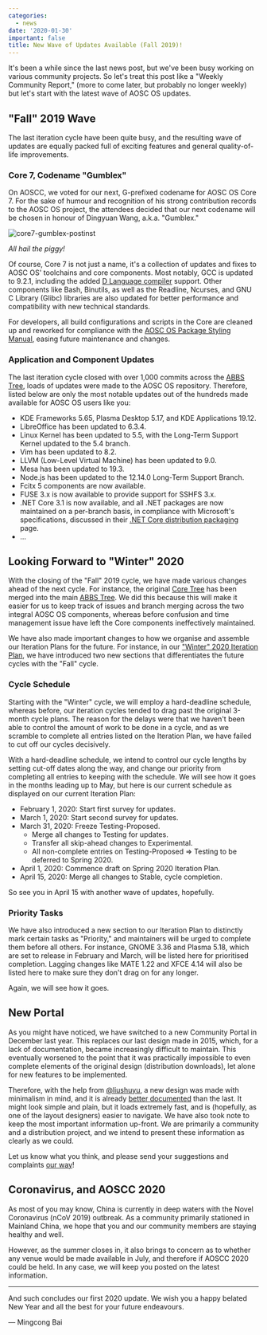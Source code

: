 ```yaml
---
categories:
  - news
date: '2020-01-30'
important: false
title: New Wave of Updates Available (Fall 2019)!
---
```



It's been a while since the last news post, but we've been busy working on
various community projects. So let's treat this post like a "Weekly Community
Report," (more to come later, but probably no longer weekly) but let's start
with the latest wave of AOSC OS updates.

"Fall" 2019 Wave
----------------

The last iteration cycle have been quite busy, and the resulting wave of updates
are equally packed full of exciting features and general quality-of-life
improvements.

### Core 7, Codename "Gumblex"

On AOSCC, we voted for our next, G-prefixed codename for AOSC OS Core 7.
For the sake of humour and recognition of his strong contribution records to
the AOSC OS project, the attendees decided that our next codename will be
chosen in honour of Dingyuan Wang, a.k.a. "Gumblex."

![core7-gumblex-postinst](https://i.imgur.com/iQSBbpZ.png)

*All hail the piggy!*

Of course, Core 7 is not just a name, it's a collection of updates and fixes to
AOSC OS' toolchains and core components. Most notably, GCC is updated to 9.2.1,
including the added [D Language compiler](https://wiki.dlang.org/GDC) support.
Other components like Bash, Binutils, as well as the Readline, Ncurses, and GNU
C Library (Glibc) libraries are also updated for better performance and
compatibility with new technical standards.

For developers, all build configurations and scripts in the Core are cleaned up
and reworked for compliance with the
[AOSC OS Package Styling Manual](https://wiki.aosc.io/developer/packaging/package-styling-manual/),
easing future maintenance and changes.

### Application and Component Updates

The last iteration cycle closed with over 1,000 commits across the
[ABBS Tree](https://github.com/AOSC-Dev/aosc-os-abbs/), loads of updates were
made to the AOSC OS repository. Therefore, listed below are only the most
notable updates out of the hundreds made available for AOSC OS users like you:

- KDE Frameworks 5.65, Plasma Desktop 5.17, and KDE Applications 19.12.
- LibreOffice has been updated to 6.3.4.
- Linux Kernel has been updated to 5.5, with the Long-Term Support Kernel
  updated to the 5.4 branch.
- Vim has been updated to 8.2.
- LLVM (Low-Level Virtual Machine) has been updated to 9.0.
- Mesa has been updated to 19.3.
- Node.js has been updated to the 12.14.0 Long-Term Support Branch.
- Fcitx 5 components are now available.
- FUSE 3.x is now available to provide support for SSHFS 3.x.
- .NET Core 3.1 is now available, and all .NET packages are now maintained
  on a per-branch basis, in compliance with Microsoft's specifications,
  discussed in their
  [.NET Core distribution packaging](https://docs.microsoft.com/zh-cn/dotnet/core/distribution-packaging)
  page.
- ...

Looking Forward to "Winter" 2020
--------------------------------

With the closing of the "Fall" 2019 cycle, we have made various changes ahead
of the next cycle. For instance, the original
[Core Tree](https://github.com/AOSC-Dev/aosc-os-core/) has been merged into
the main [ABBS Tree](https://github.com/AOSC-Dev/aosc-os-abbs/). We did this
because this will make it easier for us to keep track of issues and branch
merging across the two integral AOSC OS components, whereas before confusion
and time management issue have left the Core components ineffectively
maintained.

We have also made important changes to how we organise and assemble our
Iteration Plans for the future. For instance, in our
["Winter" 2020 Iteration Plan](https://github.com/AOSC-Dev/aosc-os-abbs/issues/2073),
we have introduced two new sections that differentiates the future cycles with
the "Fall" cycle.

### Cycle Schedule

Starting with the "Winter" cycle, we will employ a hard-deadline schedule,
whereas before, our iteration cycles tended to drag past the original 3-month
cycle plans. The reason for the delays were that we haven't been able to
control the amount of work to be done in a cycle, and as we scramble to
complete all entries listed on the Iteration Plan, we have failed to cut off
our cycles decisively.

With a hard-deadline schedule, we intend to control our cycle lengths by
setting cut-off dates along the way, and change our priority from completing
all entries to keeping with the schedule. We will see how it goes in the
months leading up to May, but here is our current schedule as displayed on
our current Iteration Plan:

- February 1, 2020: Start first survey for updates.
- March 1, 2020: Start second survey for updates.
- March 31, 2020: Freeze Testing-Proposed.
    - Merge all changes to Testing for updates.
    - Transfer all skip-ahead changes to Experimental.
    - All non-complete entries on Testing-Proposed => Testing to be deferred to Spring 2020.
- April 1, 2020: Commence draft on Spring 2020 Iteration Plan.
- April 15, 2020: Merge all changes to Stable, cycle completion.

So see you in April 15 with another wave of updates, hopefully.

### Priority Tasks

We have also introduced a new section to our Iteration Plan to distinctly mark
certain tasks as "Priority," and maintainers will be urged to complete them
before all others. For instance, GNOME 3.36 and Plasma 5.18, which are set
to release in February and March, will be listed here for prioritised
completion. Lagging changes like MATE 1.22 and XFCE 4.14 will also be listed
here to make sure they don't drag on for any longer.

Again, we will see how it goes.

New Portal
----------

As you might have noticed, we have switched to a new Community Portal in
December last year. This replaces our last design made in 2015, which, for a
lack of documentation, became increasingly difficult to maintain. This
eventually worsened to the point that it was practically impossible to even
complete elements of the original design (distribution downloads), let alone
for new features to be implemented.

Therefore, with the help from [@liushuyu](/en-us), a new design was
made with minimalism in mind, and it is already
[better documented](https://wiki.aosc.io/developer/infrastructure/-portal) than
the last. It might look simple and plain, but it loads extremely fast, and is
(hopefully, as one of the layout designers) easier to navigate. We have also
took note to keep the most important information up-front. We are primarily
a community and a distribution project, and we intend to present these
information as clearly as we could.

Let us know what you think, and please send your suggestions and complaints
[our way](https://github.com/AOSC-Dev/aosc-portal-kiss.github.io/issue/new/)!

Coronavirus, and AOSCC 2020
---------------------------

As most of you may know, China is currently in deep waters with the Novel
Coronavirus (nCoV 2019) outbreak. As a community primarily stationed in
Mainland China, we hope that you and our community members are staying
healthy and well.

However, as the summer closes in, it also brings to concern as to whether
any venue would be made available in July, and therefore if AOSCC 2020 could
be held. In any case, we will keep you posted on the latest information.

----

And such concludes our first 2020 update. We wish you a happy belated New Year
and all the best for your future endeavours.

— Mingcong Bai
